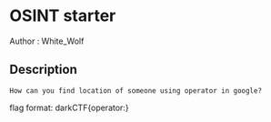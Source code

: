 # OSINT starter

Author : White_Wolf

## Description

```
How can you find location of someone using operator in google? 
```
flag format: darkCTF{operator:}
